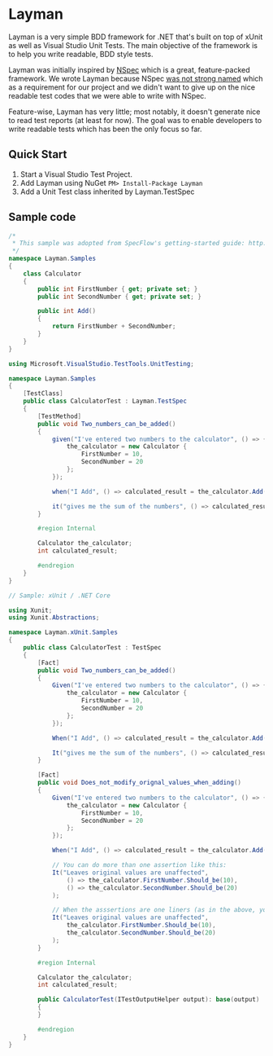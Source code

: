 # Layman
Layman is a very simple BDD framework for .NET that's built on top of xUnit as well as Visual Studio Unit Tests. 
The main objective of the framework is to help you write readable, BDD style tests.

Layman was initially inspired by [NSpec](https://github.com/mattflo/NSpec) which is a great, feature-packed framework.
We wrote Layman because NSpec [was not strong named](https://github.com/mattflo/NSpec/issues/72) which as a requirement
for our project and we didn't want to give up on the nice readable test codes that we were able to write with NSpec. 

Feature-wise, Layman has very little; most notably, it doesn't generate nice to read test reports (at least for now). 
The goal was to enable developers to write readable tests which has been the only focus so far.

## Quick Start
1. Start a Visual Studio Test Project.
2. Add Layman using NuGet
	`PM> Install-Package Layman`
3. Add a Unit Test class inherited by Layman.TestSpec

## Sample code

```C#
/*
 * This sample was adopted from SpecFlow's getting-started guide: http://www.specflow.org/getting-started/
 */
namespace Layman.Samples
{
    class Calculator
    {
        public int FirstNumber { get; private set; }
        public int SecondNumber { get; private set; }

        public int Add()
        {
            return FirstNumber + SecondNumber;
        }
    }
}
```
```C#
using Microsoft.VisualStudio.TestTools.UnitTesting;

namespace Layman.Samples
{
    [TestClass]
    public class CalculatorTest : Layman.TestSpec
    {
        [TestMethod]
        public void Two_numbers_can_be_added()
        {
            given("I've entered two numbers to the calculator", () => {
                the_calculator = new Calculator {
                    FirstNumber = 10,
                    SecondNumber = 20
                };
            });

            when("I Add", () => calculated_result = the_calculator.Add());

            it("gives me the sum of the numbers", () => calculated_result.Should_be(30));
        }

        #region Internal

        Calculator the_calculator;
        int calculated_result;

        #endregion
    }
}
```

```C#
// Sample: xUnit / .NET Core

using Xunit;
using Xunit.Abstractions;

namespace Layman.xUnit.Samples
{
    public class CalculatorTest : TestSpec
    {
        [Fact]
        public void Two_numbers_can_be_added()
        {
            Given("I've entered two numbers to the calculator", () => {
                the_calculator = new Calculator {
                    FirstNumber = 10,
                    SecondNumber = 20
                };
            });

            When("I Add", () => calculated_result = the_calculator.Add());

            It("gives me the sum of the numbers", () => calculated_result.Should_be(30));
        }

        [Fact]
        public void Does_not_modify_orignal_values_when_adding()
        {
            Given("I've entered two numbers to the calculator", () => {
                the_calculator = new Calculator {
                    FirstNumber = 10,
                    SecondNumber = 20
                };
            });

            When("I Add", () => calculated_result = the_calculator.Add());

            // You can do more than one assertion like this:
            It("Leaves original values are unaffected",
                () => the_calculator.FirstNumber.Should_be(10),
                () => the_calculator.SecondNumber.Should_be(20)
            );

            // When the asssertions are one liners (as in the above, you could alternatively write
            It("Leaves original values are unaffected",
                the_calculator.FirstNumber.Should_be(10),
                the_calculator.SecondNumber.Should_be(20)
            );
        }

        #region Internal

        Calculator the_calculator;
        int calculated_result;

        public CalculatorTest(ITestOutputHelper output): base(output)
        {
        }

        #endregion
    }
}


```